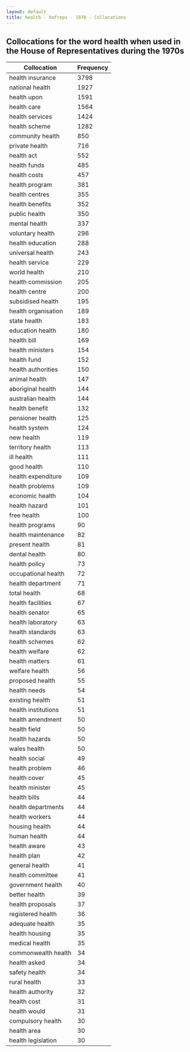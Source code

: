 ```yaml
---
layout: default
title: health - hofreps - 1970 - Collocations
---
```

## Collocations for the word **health** when used in the House of Representatives during the 1970s

| Collocation | Frequency |
|--------------|----------------|
|health insurance|3798|
|national health|1927|
|health upon|1591|
|health care|1564|
|health services|1424|
|health scheme|1282|
|community health|850|
|private health|716|
|health act|552|
|health funds|485|
|health costs|457|
|health program|381|
|health centres|355|
|health benefits|352|
|public health|350|
|mental health|337|
|voluntary health|296|
|health education|288|
|universal health|243|
|health service|229|
|world health|210|
|health commission|205|
|health centre|200|
|subsidised health|195|
|health organisation|189|
|state health|183|
|education health|180|
|health bill|169|
|health ministers|154|
|health fund|152|
|health authorities|150|
|animal health|147|
|aboriginal health|144|
|australian health|144|
|health benefit|132|
|pensioner health|125|
|health system|124|
|new health|119|
|territory health|113|
|ill health|111|
|good health|110|
|health expenditure|109|
|health problems|109|
|economic health|104|
|health hazard|101|
|free health|100|
|health programs|90|
|health maintenance|82|
|present health|81|
|dental health|80|
|health policy|73|
|occupational health|72|
|health department|71|
|total health|68|
|health facilities|67|
|health senator|65|
|health laboratory|63|
|health standards|63|
|health schemes|62|
|health welfare|62|
|health matters|61|
|welfare health|56|
|proposed health|55|
|health needs|54|
|existing health|51|
|health institutions|51|
|health amendment|50|
|health field|50|
|health hazards|50|
|wales health|50|
|health social|49|
|health problem|46|
|health cover|45|
|health minister|45|
|health bills|44|
|health departments|44|
|health workers|44|
|housing health|44|
|human health|44|
|health aware|43|
|health plan|42|
|general health|41|
|health committee|41|
|government health|40|
|better health|39|
|health proposals|37|
|registered health|36|
|adequate health|35|
|health housing|35|
|medical health|35|
|commonwealth health|34|
|health asked|34|
|safety health|34|
|rural health|33|
|health authority|32|
|health cost|31|
|health would|31|
|compulsory health|30|
|health area|30|
|health legislation|30|
